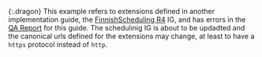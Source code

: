 {:.dragon}
This example refers to extensions defined in another implementation guide, the
[FinnishScheduling R4](https://simplifier.net/finnishschedulingr4/) IG, and has errors in the
[QA Report](qa.html) for this guide. The schedulinig IG is about to be updadted and the
canonical urls defined for the extensions may change, at least to have a `https` protocol instead
of `http`.
